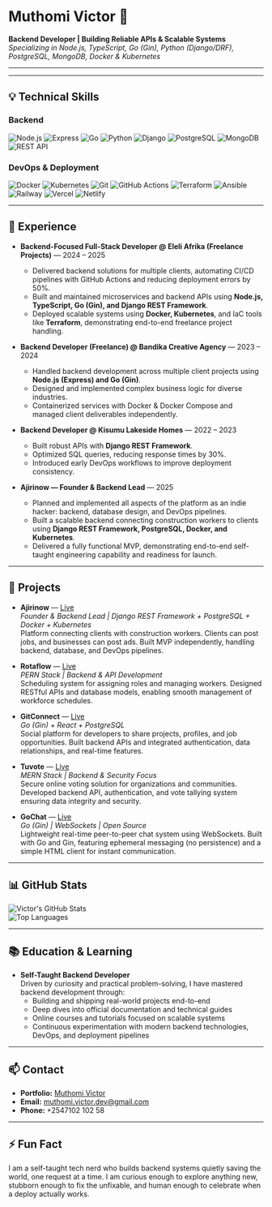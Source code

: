 # Muthomi Victor 👋
**Backend Developer | Building Reliable APIs & Scalable Systems**  
*Specializing in Node.js, TypeScript, Go (Gin), Python (Django/DRF), PostgreSQL, MongoDB, Docker & Kubernetes*

---

---

## 💡 Technical Skills

### Backend
![Node.js](https://img.shields.io/badge/Node.js-339933?style=for-the-badge&logo=node.js&logoColor=white)
![Express](https://img.shields.io/badge/Express.js-000000?style=for-the-badge&logo=express&logoColor=white)
![Go](https://img.shields.io/badge/Go-00ADD8?style=for-the-badge&logo=go&logoColor=white)
![Python](https://img.shields.io/badge/Python-3776AB?style=for-the-badge&logo=python&logoColor=white)
![Django](https://img.shields.io/badge/Django-092E20?style=for-the-badge&logo=django&logoColor=white)
![PostgreSQL](https://img.shields.io/badge/PostgreSQL-336791?style=for-the-badge&logo=postgresql&logoColor=white)
![MongoDB](https://img.shields.io/badge/MongoDB-47A248?style=for-the-badge&logo=mongodb&logoColor=white)
![REST API](https://img.shields.io/badge/REST_API-ff69b4?style=for-the-badge)

### DevOps & Deployment
![Docker](https://img.shields.io/badge/Docker-2496ED?style=for-the-badge&logo=docker&logoColor=white)
![Kubernetes](https://img.shields.io/badge/Kubernetes-326CE5?style=for-the-badge&logo=kubernetes&logoColor=white)
![Git](https://img.shields.io/badge/Git-F05032?style=for-the-badge&logo=git&logoColor=white)
![GitHub Actions](https://img.shields.io/badge/GitHub_Actions-2088FF?style=for-the-badge&logo=github-actions&logoColor=white)
![Terraform](https://img.shields.io/badge/Terraform-623CE4?style=for-the-badge&logo=terraform&logoColor=white)
![Ansible](https://img.shields.io/badge/Ansible-EE0000?style=for-the-badge&logo=ansible&logoColor=white)
![Railway](https://img.shields.io/badge/Railway-000000?style=for-the-badge)
![Vercel](https://img.shields.io/badge/Vercel-000000?style=for-the-badge)
![Netlify](https://img.shields.io/badge/Netlify-00C7B7?style=for-the-badge)

---

## 💼 Experience

- **Backend-Focused Full-Stack Developer @ Eleli Afrika (Freelance Projects)** — 2024 – 2025  
  - Delivered backend solutions for multiple clients, automating CI/CD pipelines with GitHub Actions and reducing deployment errors by 50%.  
  - Built and maintained microservices and backend APIs using **Node.js, TypeScript, Go (Gin), and Django REST Framework**.  
  - Deployed scalable systems using **Docker, Kubernetes**, and IaC tools like **Terraform**, demonstrating end-to-end freelance project handling.

- **Backend Developer (Freelance) @ Bandika Creative Agency** — 2023 – 2024  
  - Handled backend development across multiple client projects using **Node.js (Express) and Go (Gin)**.  
  - Designed and implemented complex business logic for diverse industries.  
  - Containerized services with Docker & Docker Compose and managed client deliverables independently.  

- **Backend Developer @ Kisumu Lakeside Homes** — 2022 – 2023  
  - Built robust APIs with **Django REST Framework**.  
  - Optimized SQL queries, reducing response times by 30%.  
  - Introduced early DevOps workflows to improve deployment consistency.

- **Ajirinow — Founder & Backend Lead** — 2025  
  - Planned and implemented all aspects of the platform as an indie hacker: backend, database design, and DevOps pipelines.  
  - Built a scalable backend connecting construction workers to clients using **Django REST Framework, PostgreSQL, Docker, and Kubernetes**.  
  - Delivered a fully functional MVP, demonstrating end-to-end self-taught engineering capability and readiness for launch.


---

## 🚀 Projects

- **Ajirinow** — [Live](https://ajirinow.vercel.app/)  
  *Founder & Backend Lead | Django REST Framework + PostgreSQL + Docker + Kubernetes*  
  Platform connecting clients with construction workers. Clients can post jobs, and businesses can post ads. Built MVP independently, handling backend, database, and DevOps pipelines.

- **Rotaflow** — [Live](https://rotaflow-frontend.vercel.app/)  
  *PERN Stack | Backend & API Development*  
  Scheduling system for assigning roles and managing workers. Designed RESTful APIs and database models, enabling smooth management of workforce schedules.

- **GitConnect** — [Live](https://gitconnect-frontend.vercel.app/)  
  *Go (Gin) + React + PostgreSQL*  
  Social platform for developers to share projects, profiles, and job opportunities. Built backend APIs and integrated authentication, data relationships, and real-time features.

- **Tuvote** — [Live](https://tuvote-frontend.vercel.app/)  
  *MERN Stack | Backend & Security Focus*  
  Secure online voting solution for organizations and communities. Developed backend API, authentication, and vote tallying system ensuring data integrity and security.

- **GoChat** — [Live](https://chat-system-5ppc.onrender.com/)  
  *Go (Gin) | WebSockets | Open Source*  
  Lightweight real-time peer-to-peer chat system using WebSockets. Built with Go and Gin, featuring ephemeral messaging (no persistence) and a simple HTML client for instant communication.


---

## 📊 GitHub Stats

![Victor's GitHub Stats](https://github-readme-stats.vercel.app/api?username=Victormuthomi&show_icons=true&theme=radical)  
![Top Languages](https://github-readme-stats.vercel.app/api/top-langs/?username=Victormuthomi&layout=compact&theme=radical)

---
## 📚 Education & Learning

- **Self-Taught Backend Developer**  
  Driven by curiosity and practical problem-solving, I have mastered backend development through:
  - Building and shipping real-world projects end-to-end  
  - Deep dives into official documentation and technical guides  
  - Online courses and tutorials focused on scalable systems  
  - Continuous experimentation with modern backend technologies, DevOps, and deployment pipelines

---

## 📫 Contact
- **Portfolio:** [Muthomi Victor](https://muthomivictor.vercel.app/)  
- **Email:** [muthomi.victor.dev@gmail.com](mailto:muthomi.victor.dev@gmail.com)  
- **Phone:** +2547102 102 58 

---
## ⚡ Fun Fact
I am a self-taught tech nerd who builds backend systems quietly saving the world, one request at a time. I am curious enough to explore anything new, stubborn enough to fix the unfixable, and human enough to celebrate when a deploy actually works.

